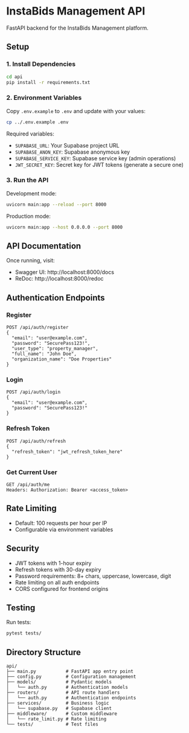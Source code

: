 # InstaBids Management API

FastAPI backend for the InstaBids Management platform.

## Setup

### 1. Install Dependencies

```bash
cd api
pip install -r requirements.txt
```

### 2. Environment Variables

Copy `.env.example` to `.env` and update with your values:

```bash
cp ../.env.example .env
```

Required variables:
- `SUPABASE_URL`: Your Supabase project URL
- `SUPABASE_ANON_KEY`: Supabase anonymous key
- `SUPABASE_SERVICE_KEY`: Supabase service key (admin operations)
- `JWT_SECRET_KEY`: Secret key for JWT tokens (generate a secure one)

### 3. Run the API

Development mode:
```bash
uvicorn main:app --reload --port 8000
```

Production mode:
```bash
uvicorn main:app --host 0.0.0.0 --port 8000
```

## API Documentation

Once running, visit:
- Swagger UI: http://localhost:8000/docs
- ReDoc: http://localhost:8000/redoc

## Authentication Endpoints

### Register
```
POST /api/auth/register
{
  "email": "user@example.com",
  "password": "SecurePass123!",
  "user_type": "property_manager",
  "full_name": "John Doe",
  "organization_name": "Doe Properties"
}
```

### Login
```
POST /api/auth/login
{
  "email": "user@example.com",
  "password": "SecurePass123!"
}
```

### Refresh Token
```
POST /api/auth/refresh
{
  "refresh_token": "jwt_refresh_token_here"
}
```

### Get Current User
```
GET /api/auth/me
Headers: Authorization: Bearer <access_token>
```

## Rate Limiting

- Default: 100 requests per hour per IP
- Configurable via environment variables

## Security

- JWT tokens with 1-hour expiry
- Refresh tokens with 30-day expiry
- Password requirements: 8+ chars, uppercase, lowercase, digit
- Rate limiting on all auth endpoints
- CORS configured for frontend origins

## Testing

Run tests:
```bash
pytest tests/
```

## Directory Structure

```
api/
├── main.py           # FastAPI app entry point
├── config.py         # Configuration management
├── models/           # Pydantic models
│   └── auth.py       # Authentication models
├── routers/          # API route handlers
│   └── auth.py       # Authentication endpoints
├── services/         # Business logic
│   └── supabase.py   # Supabase client
├── middleware/       # Custom middleware
│   └── rate_limit.py # Rate limiting
└── tests/            # Test files
```